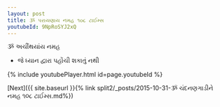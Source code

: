 ```yaml
---
layout: post
title: ૐ પરાયણાય નમહ ૧૦૮ ટાઈમ્સ
youtubeId: 9NpRoSYJ2xQ
---
```

 
 
 ૐ અચીંથયાંય નમહ  
 
 -  જે ધ્યાન દ્વારા પહોંચી શકાતું નથી 
 
  
 
  
 
 
 
 
 
 


{% include youtubePlayer.html id=page.youtubeId %}
 
[Next]({{ site.baseurl }}{% link  split2/_posts/2015-10-31-ૐ ચંદનણગાડીને નમહ ૧૦૮ ટાઈમ્સ.md%})
 
